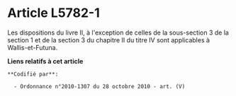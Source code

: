 # Article L5782-1

Les dispositions du livre II, à l'exception de celles de la sous-section 3 de la section 1 et de la section 3 du chapitre II
du titre IV sont applicables à Wallis-et-Futuna.

**Liens relatifs à cet article**

	**Codifié par**:

	  - Ordonnance n°2010-1307 du 28 octobre 2010 - art. (V)
